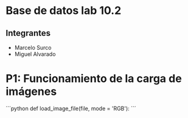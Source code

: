 # Base de datos lab 10.2
## Integrantes
* Marcelo Surco
* Miguel Alvarado

# P1: Funcionamiento de la carga de imágenes
´´´python
def load_image_file(file, mode = 'RGB'):
´´´
